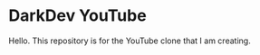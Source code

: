 # DarkDev YouTube

Hello. This repository is for the YouTube clone that I am creating.

<!-- The site is live at [dhruv-dhaduk.github.io/sastayoutube](https://dhruv-dhaduk.github.io/sastayoutube) -->
